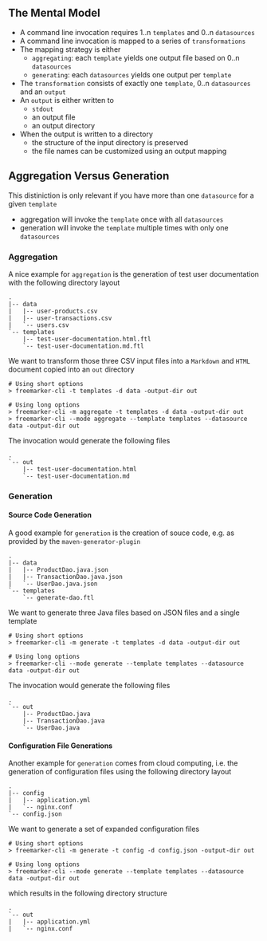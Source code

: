 ## The Mental Model

* A command line invocation requires 1..n `templates` and 0..n `datasources`
* A command line invocation is mapped to a series of `transformations`
* The mapping strategy is either
    * `aggregating`: each `template` yields one output file based on 0..n `datasources`
    * `generating`: each `datasources` yields one output per `template`
* The `transformation` consists of exactly one `template`, 0..n `datasources` and an `output`
* An `output` is either written to 
    * `stdout`
    * an output file
    * an output directory
* When the output is written to a directory
    * the structure of the input directory is preserved
    * the file names can be customized using an output mapping

## Aggregation Versus Generation

This distiniction is only relevant if you have more than one `datasource` for a given `template`

* aggregation will invoke the `template` once with all `datasources`
* generation will invoke the `template` multiple times with only one `datasources`

### Aggregation

A nice example for `aggregation` is the generation of test user documentation with the following directory layout

```text
.
|-- data
|   |-- user-products.csv
|   |-- user-transactions.csv
|   `-- users.csv
`-- templates
    |-- test-user-documentation.html.ftl
    `-- test-user-documentation.md.ftl
```

We want to transform those three CSV input files into a `Markdown` and `HTML` document copied into an `out` directory

```text
# Using short options
> freemarker-cli -t templates -d data -output-dir out

# Using long options
> freemarker-cli -m aggregate -t templates -d data -output-dir out
> freemarker-cli --mode aggregate --template templates --datasource data -output-dir out
```

The invocation would generate the following files

```text
.
`-- out
    |-- test-user-documentation.html
    `-- test-user-documentation.md
```

### Generation

#### Source Code Generation

A good example for `generation` is the creation of souce code, e.g. as provided by the `maven-generator-plugin`

```text
.
|-- data
|   |-- ProductDao.java.json
|   |-- TransactionDao.java.json
|   `-- UserDao.java.json
`-- templates
    `-- generate-dao.ftl
```

We want to generate three Java files based on JSON files and a single template

```text
# Using short options
> freemarker-cli -m generate -t templates -d data -output-dir out

# Using long options
> freemarker-cli --mode generate --template templates --datasource data -output-dir out
```

The invocation would generate the following files

```text
.
`-- out
    |-- ProductDao.java
    |-- TransactionDao.java
    `-- UserDao.java
```

#### Configuration File Generations

Another example for `generation` comes from cloud computing, i.e. the generation of configuration files using the following directory layout

```text
.
|-- config
|   |-- application.yml
|   `-- nginx.conf
`-- config.json
```

We want to generate a set of expanded configuration files

```text
# Using short options
> freemarker-cli -m generate -t config -d config.json -output-dir out

# Using long options
> freemarker-cli --mode generate --template templates --datasource data -output-dir out
```

which results in the following directory structure

```text
.
`-- out
|   |-- application.yml
|   `-- nginx.conf
```
